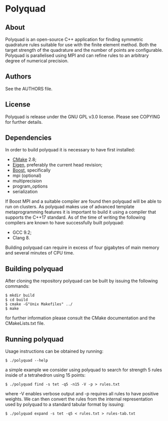 Polyquad
========

About
-----

Polyquad is an open-source C++ application for finding symmetric
quadrature rules suitable for use with the finite element method.
Both the target strength of the quadrature and the number of points
are configurable. Polyquad is parallelised using MPI and can refine
rules to an arbitrary degree of numerical precision.

Authors
-------

See the AUTHORS file.

License
-------

Polyquad is release under the GNU GPL v3.0 license.  Please see
COPYING for further details.

Dependencies
------------

In order to build polyquad it is necessary to have first installed:

 - [CMake](http://www.cmake.org/) 2.8;
 - [Eigen](http://eigen.tuxfamily.org/), preferably the current head
   revision;
 - [Boost](http://www.boost.org/), specifically
  - mpi (optional)
  - multiprecision
  - program_options
  - serialization

If Boost MPI and a suitable compiler are found then polyquad will be
able to run on clusters.  As polyquad makes use of advanced template
metaprogramming features it is important to build it using a compiler
that supports the C++17 standard.  As of the time of writing the
following compilers are known to have successfully built polyquad:

 - GCC 9.2;
 - Clang 8.

Building polyquad can require in excess of four gigabytes of main
memory and several minutes of CPU time.

Building polyquad
-----------------

After cloning the repository polyquad can be built by issuing the
following commands:

    $ mkdir build
    $ cd build
    $ cmake -G"Unix Makefiles" ../
    $ make

for further information please consult the CMake documentation and the
CMakeLists.txt file.

Running polyquad
----------------

Usage instructions can be obtained by running:

    $ ./polyquad --help

a simple example we consider using polyquad to search for strength 5
rules inside of a tetrahedron using 15 points:

    $ ./polyquad find -s tet -q5 -n15 -V -p > rules.txt

where -V enables verbose output and -p requires all rules to have
positive weights.  We can then convert the rules from the internal
representation used by polyquad to a standard tabular format by
issuing:

    $ ./polyquad expand -s tet -q5 < rules.txt > rules-tab.txt
